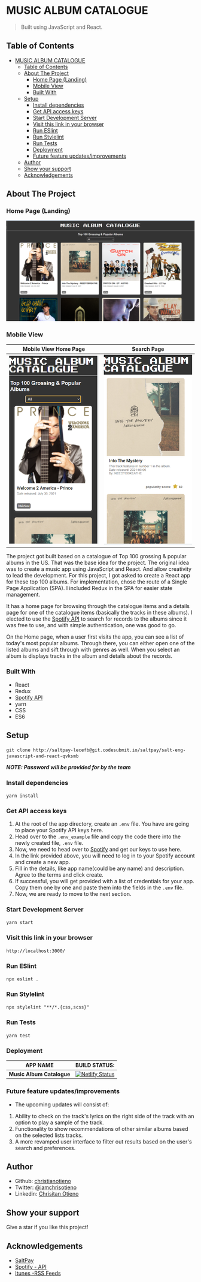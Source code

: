 # MUSIC ALBUM CATALOGUE

> Built using JavaScript and React.

## Table of Contents

- [MUSIC ALBUM CATALOGUE](#music-album-catalogue)
  - [Table of Contents](#table-of-contents)
  - [About The Project](#about-the-project)
    - [Home Page (Landing)](#home-page-landing)
    - [Mobile View](#mobile-view)
    - [Built With](#built-with)
  - [Setup](#setup)
    - [Install dependencies](#install-dependencies)
    - [Get API access keys](#get-api-access-keys)
    - [Start Development Server](#start-development-server)
    - [Visit this link in your browser](#visit-this-link-in-your-browser)
    - [Run ESlint](#run-eslint)
    - [Run Stylelint](#run-stylelint)
    - [Run Tests](#run-tests)
    - [Deployment](#deployment)
    - [Future feature updates/improvements](#future-feature-updatesimprovements)
  - [Author](#author)
  - [Show your support](#show-your-support)
  - [Acknowledgements](#acknowledgements)

<!-- ABOUT THE PROJECT -->
## About The Project

### Home Page (Landing)

<p align="center">
  <img src="./public/pics/Screenshot.png">
</p>

### Mobile View

<div align="center">

|Mobile View Home Page|Search Page|
|:--:|:--:|
|![home-page-mobile](./public/pics/Mobileview.png)|![search-results-mobile](./public/pics/search-result-mobile.png)|

</div>


The project got built based on a catalogue of Top 100 grossing & popular albums in the US. That was the base idea for the project. The original idea was to create a music app using JavaScript and React. And allow creativity to lead the development. For this project, I got asked to create a React app for these top 100 albums. For implementation, chose the route of a Single Page Application (SPA).  I included Redux in the SPA for easier state management. 

It has a home page for browsing through the catalogue items and a details page for one of the catalogue items (basically the tracks in these albums). I elected to use the [Spotify API](https://developer.spotify.com/documentation/web-api/) to search for records to the albums since it was free to use, and with simple authentication, one was good to go.

On the Home page, when a user first visits the app, you can see a list of today's most popular albums. Through there, you can either open one of the listed albums and sift through with genres as well. When you select an album is displays tracks in the album and details about the records.

### Built With

*   React
*   Redux
*   [Spotify API](https://developer.spotify.com/documentation/web-api/)
*   yarn
*   CSS
*   ES6

## Setup

```terminal
git clone http://saltpay-lecefb@git.codesubmit.io/saltpay/salt-eng-javascript-and-react-qvksmb
```

***NOTE: Password will be provided for by the team***

### Install dependencies

```terminal
yarn install
```
<!-- Get API access keys -->
### Get API access keys

1. At the root of the app directory, create an `.env` file. You have are going to place your Spotify API keys here.
2. Head over to the `.env_example` file and copy the code there into the newly created file, `.env` file.
3. Now, we need to head over to [Spotify](https://developer.spotify.com/dashboard/login) and get our keys to use here.
4. In the link provided above, you will need to log in to your Spotify account and create a new app.
5. Fill in the details, like app name(could be any name) and description. Agree to the terms and click create.
6. If successful, you will get provided with a list of credentials for your app. Copy them one by one and paste them into the fields in the `.env` file.
7. Now, we are ready to move to the next section.

### Start Development Server

```terminal
yarn start
```

### Visit this link in your browser

```terminal
http://localhost:3000/
```

### Run ESlint

```terminal
npx eslint .
```

### Run Stylelint

```terminal
npx stylelint "**/*.{css,scss}"
```

### Run Tests

```terminal
yarn test
```

### Deployment

|  APP NAME | BUILD STATUS: |
|   :---:   |    :---:     |
|**Music Album Catalogue** | [![Netlify Status](https://api.netlify.com/api/v1/badges/df0c7de2-4bc4-43b2-8eb6-e9c1f1388f85/deploy-status)](https://app.netlify.com/sites/react-music-album/deploys) |

### Future feature updates/improvements

- The upcoming updates will consist of:

1. Ability to check on the track's lyrics on the right side of the track with an option to play a sample of the track.
2. Functionality to show recommendations of other similar albums based on the selected lists tracks.
3. A more revamped user interface to filter out results based on the user's search and preferences.

<!-- CONTACT -->
## Author

- Github: [christianotieno](https://github.com/christianotieno)
- Twitter: [@iamchrisotieno](https://twitter.com/iamchrisotieno)
- Linkedin: [Chrisitan Otieno](https://www.linkedin.com/in/christianotieno/)


<!-- ABOUT THE PROJECT-->
## Show your support

Give a star if you like this project!

<!-- ACKNOWLEDGEMENTS -->
## Acknowledgements

* [SaltPay](https://www.microverse.org/)
* [Spotify - API](https://developer.spotify.com/documentation/web-api/)
* [Itunes -RSS Feeds](https://itunes.apple.com/us/rss/topalbums/limit=100/json)